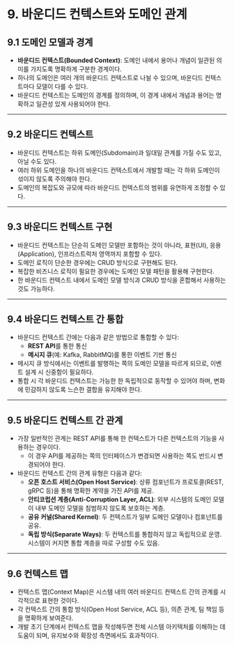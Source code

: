 # 9. 바운디드 컨텍스트와 도메인 관계

## 9.1 도메인 모델과 경계

- **바운디드 컨텍스트(Bounded Context)**: 도메인 내에서 용어나 개념이 일관된 의미를 가지도록 명확하게 구분한 경계이다.
- 하나의 도메인은 여러 개의 바운디드 컨텍스트로 나뉠 수 있으며, 바운디드 컨텍스트마다 모델이 다를 수 있다.
- 바운디드 컨텍스트는 도메인의 경계를 정의하며, 이 경계 내에서 개념과 용어는 명확하고 일관성 있게 사용되어야 한다.

---

## 9.2 바운디드 컨텍스트

- 바운디드 컨텍스트는 하위 도메인(Subdomain)과 일대일 관계를 가질 수도 있고, 아닐 수도 있다.
- 여러 하위 도메인을 하나의 바운디드 컨텍스트에서 개발할 때는 각 하위 도메인이 섞이지 않도록 주의해야 한다.
- 도메인의 복잡도와 규모에 따라 바운디드 컨텍스트의 범위를 유연하게 조정할 수 있다.

---

## 9.3 바운디드 컨텍스트 구현

- 바운디드 컨텍스트는 단순히 도메인 모델만 포함하는 것이 아니라, 표현(UI), 응용(Application), 인프라스트럭처 영역까지 포함할 수 있다.
- 도메인 로직이 단순한 경우에는 CRUD 방식으로 구현해도 된다.
- 복잡한 비즈니스 로직이 필요한 경우에는 도메인 모델 패턴을 활용해 구현한다.
- 한 바운디드 컨텍스트 내에서 도메인 모델 방식과 CRUD 방식을 혼합해서 사용하는 것도 가능하다.

---

## 9.4 바운디드 컨텍스트 간 통합

- 바운디드 컨텍스트 간에는 다음과 같은 방법으로 통합할 수 있다:
  - **REST API**를 통한 통신
  - **메시지 큐**(예: Kafka, RabbitMQ)를 통한 이벤트 기반 통신
- 메시지 큐 방식에서는 이벤트를 발행하는 쪽의 도메인 모델을 따르게 되므로, 이벤트 설계 시 신중함이 필요하다.
- 통합 시 각 바운디드 컨텍스트는 가능한 한 독립적으로 동작할 수 있어야 하며, 변화에 민감하지 않도록 느슨한 결합을 유지해야 한다.

---

## 9.5 바운디드 컨텍스트 간 관계

- 가장 일반적인 관계는 REST API를 통해 한 컨텍스트가 다른 컨텍스트의 기능을 사용하는 경우이다.
  - 이 경우 API를 제공하는 쪽의 인터페이스가 변경되면 사용하는 쪽도 반드시 변경되어야 한다.
- 바운디드 컨텍스트 간의 관계 유형은 다음과 같다:
  - **오픈 호스트 서비스(Open Host Service)**: 상류 컴포넌트가 프로토콜(REST, gRPC 등)을 통해 명확한 계약을 가진 API를 제공.
  - **안티코럽션 계층(Anti-Corruption Layer, ACL)**: 외부 시스템의 도메인 모델이 내부 도메인 모델을 침범하지 않도록 보호하는 계층.
  - **공유 커널(Shared Kernel)**: 두 컨텍스트가 일부 도메인 모델이나 컴포넌트를 공유.
  - **독립 방식(Separate Ways)**: 두 컨텍스트를 통합하지 않고 독립적으로 운영. 시스템이 커지면 통합 계층을 따로 구성할 수도 있음.

---

## 9.6 컨텍스트 맵

- 컨텍스트 맵(Context Map)은 시스템 내의 여러 바운디드 컨텍스트 간의 관계를 시각적으로 표현한 것이다.
- 각 컨텍스트 간의 통합 방식(Open Host Service, ACL 등), 의존 관계, 팀 책임 등을 명확하게 보여준다.
- 개발 초기 단계에서 컨텍스트 맵을 작성해두면 전체 시스템 아키텍처를 이해하는 데 도움이 되며, 유지보수와 확장성 측면에서도 효과적이다.
